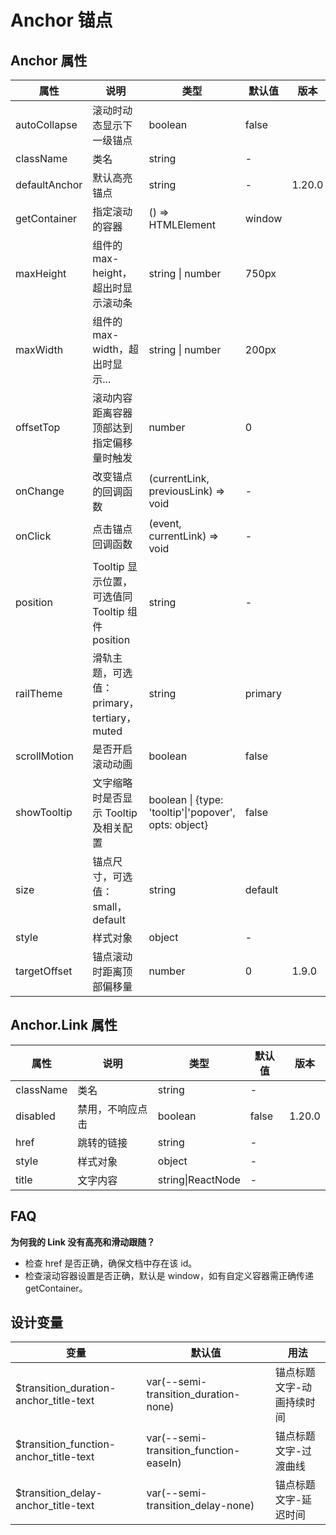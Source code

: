 # Anchor 锚点

## Anchor 属性

| 属性           | 说明                                                                 | 类型                                                                 | 默认值      | 版本      |
| -------------- | -------------------------------------------------------------------- | -------------------------------------------------------------------- | ----------- | --------- |
| autoCollapse   | 滚动时动态显示下一级锚点                                             | boolean                                                              | false       |           |
| className      | 类名                                                                 | string                                                               | -           |           |
| defaultAnchor  | 默认高亮锚点                                                         | string                                                               | -           | 1.20.0    |
| getContainer   | 指定滚动的容器                                                       | () => HTMLElement                                                    | window      |           |
| maxHeight      | 组件的 max-height，超出时显示滚动条                                  | string \| number                                                     | 750px       |           |
| maxWidth       | 组件的 max-width，超出时显示...                                      | string \| number                                                     | 200px       |           |
| offsetTop      | 滚动内容距离容器顶部达到指定偏移量时触发                             | number                                                               | 0           |           |
| onChange       | 改变锚点的回调函数                                                   | (currentLink, previousLink) => void                                  | -           |           |
| onClick        | 点击锚点回调函数                                                     | (event, currentLink) => void                                         | -           |           |
| position       | Tooltip 显示位置，可选值同 Tooltip 组件 position                     | string                                                               | -           |           |
| railTheme      | 滑轨主题，可选值：primary，tertiary，muted                           | string                                                               | primary     |           |
| scrollMotion   | 是否开启滚动动画                                                     | boolean                                                              | false       |           |
| showTooltip    | 文字缩略时是否显示 Tooltip 及相关配置                                | boolean \| {type: 'tooltip'\|'popover', opts: object}                | false       |           |
| size           | 锚点尺寸，可选值： small，default                                    | string                                                               | default     |           |
| style          | 样式对象                                                             | object                                                               | -           |           |
| targetOffset   | 锚点滚动时距离顶部偏移量                                             | number                                                               | 0           | 1.9.0     |

## Anchor.Link 属性

| 属性      | 说明             | 类型             | 默认值 | 版本    |
| --------- | ---------------- | ---------------- | ------ | ------- |
| className | 类名             | string           | -      |         |
| disabled  | 禁用，不响应点击 | boolean          | false  | 1.20.0  |
| href      | 跳转的链接       | string           | -      |         |
| style     | 样式对象         | object           | -      |         |
| title     | 文字内容         | string\|ReactNode| -      |         |

## FAQ

**为何我的 Link 没有高亮和滑动跟随？**
- 检查 href 是否正确，确保文档中存在该 id。
- 检查滚动容器设置是否正确，默认是 window，如有自定义容器需正确传递 getContainer。

## 设计变量

| 变量                                   | 默认值                                 | 用法                       |
| -------------------------------------- | -------------------------------------- | -------------------------- |
| $transition_duration-anchor_title-text | var(--semi-transition_duration-none)   | 锚点标题文字-动画持续时间  |
| $transition_function-anchor_title-text | var(--semi-transition_function-easeIn) | 锚点标题文字-过渡曲线      |
| $transition_delay-anchor_title-text    | var(--semi-transition_delay-none)      | 锚点标题文字-延迟时间      |
